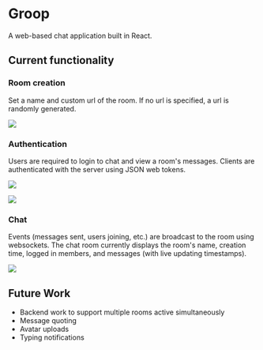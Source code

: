 # Groop

A web-based chat application built in React.

## Current functionality

### Room creation

Set a name and custom url of the room. If no url is specified, a url is randomly generated.

![](https://dl.dropboxusercontent.com/s/xb590rkaqa92k7v/firefox_2018-03-16_00-21-53.png)

### Authentication

Users are required to login to chat and view a room's messages. Clients are authenticated with the server using JSON web tokens.

![](https://dl.dropboxusercontent.com/s/jvdyyfkqoc1vdl0/2018-03-16_00-31-21.gif)

![](https://dl.dropboxusercontent.com/s/6205f7isb8skkfw/2018-03-16_01-20-35.gif)

### Chat
Events (messages sent, users joining, etc.) are broadcast to the room using websockets. The chat room currently displays the room's name, creation time, logged in members, and messages (with live updating timestamps).

![](https://dl.dropboxusercontent.com/s/2dbwrp3a6ea5tej/2018-03-16_01-41-44.gif)

## Future Work

* Backend work to support multiple rooms active simultaneously
* Message quoting
* Avatar uploads
* Typing notifications